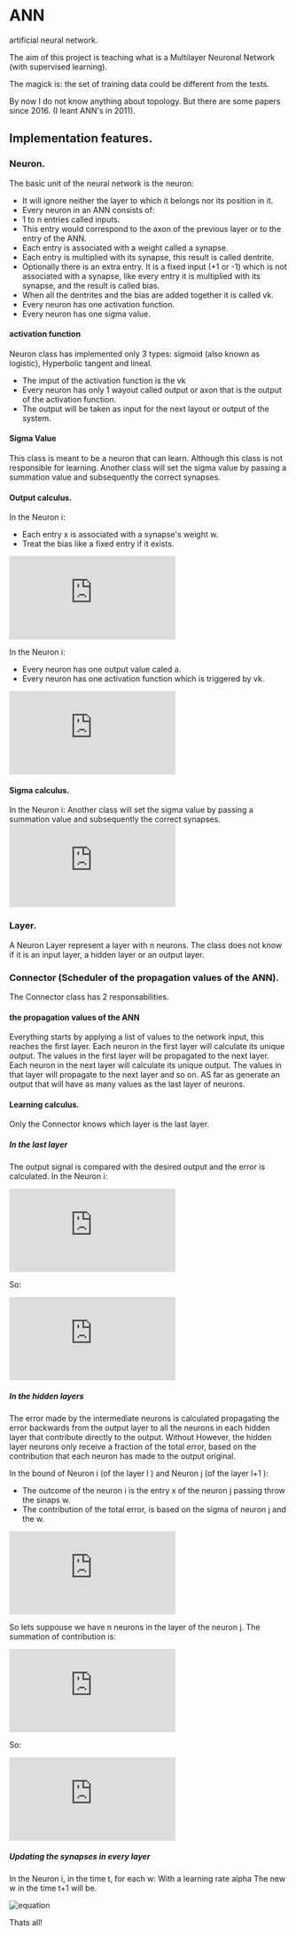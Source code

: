 # ANN
artificial neural network.

The aim of this project is teaching what is a Multilayer Neuronal Network (with supervised learning).

The magick is: the set of training data could be different from the tests.

By now I do not know anything about topology. But there are some papers since 2016. (I leant ANN's in 2011).

## Implementation features.

### Neuron.

The basic unit of the neural network is the neuron:
 * It will ignore neither the layer to which it belongs nor its position in it.
 * Every neuron in an ANN consists of:
 * 1 to n entries called inputs.
 * This entry would correspond to the axon of the previous layer or to the entry of the ANN.
* Each entry is associated with a weight called a synapse.
* Each entry is multiplied with its synapse, this result is called dentrite.
* Optionally there is an extra entry. It is a fixed input (+1 or -1) which is not associated with a synapse, like every entry it is multiplied with its synapse, and the result is called bias.
* When all the dentrites and the bias are added together it is called vk.
* Every neuron has one activation function.
* Every neuron has one sigma value.

#### activation function
Neuron class has implemented only 3 types: sigmoid (also known as logistic),
 Hyperbolic tangent and lineal.
 * The imput of the activation function is the vk
* Every neuron has only 1 wayout called output or axon that is the output of the activation function.
* The output will be taken as input for the next layout or output of the system.

#### Sigma Value
This class is meant to be a neuron that can learn.
Although this class is not responsible for learning.
Another class will set the sigma value by passing a summation value and subsequently the correct synapses.

#### Output calculus.
In the Neuron i: 
* Each entry x is associated with a synapse's weight w.
* Treat the bias like a fixed entry if it exists.

![equation](https://latex.codecogs.com/gif.latex?vk%20%3D%20%5Csum_%7Bj%3D1%7D%5E%7Be%7D%20%5Cleft%20%28%20w_i_j%20x_i%5Cright%20%29)

In the Neuron i:
* Every neuron has one output value caled a.
* Every neuron has one activation function which is triggered by vk.

![equation](https://latex.codecogs.com/gif.latex?a_i%20%3D%20f%28vk%29)

#### Sigma calculus.
In the Neuron i: 
Another class will set the sigma value by passing a summation value and subsequently the correct synapses.
![equation](https://latex.codecogs.com/gif.latex?%5Cdelta_i%20%3D%20summation%20f%27%28a_i%29)

### Layer.
A Neuron Layer represent a layer with n neurons. 
 The class does not know if it is an input layer, a hidden layer or an output layer.

### Connector (Scheduler of the propagation values of the ANN).
 The Connector class has 2 responsabilities.
 
#### the propagation values of the ANN
Everything starts by applying a list of values to the network input, this reaches the first layer.
Each neuron in the first layer will calculate its unique output.
The values in the first layer will be propagated to the next layer.
Each neuron in the next layer will calculate its unique output.
The values in that layer will propagate to the next layer and so on.
AS far as  generate an output that will have as many values as the last layer of neurons.

#### Learning calculus.

Only the Connector knows which layer is the last layer.

##### In the last layer
The output signal is compared with the desired output and the error is calculated.
In the Neuron i:

![equation](https://latex.codecogs.com/gif.latex?sumation_i%20%3D%20expectedResult_i%20-%20outcome_i)

So:

![equation](https://latex.codecogs.com/gif.latex?%5Cdelta_i%20%3D%20%28%20expectedResult_i%20-%20outcome_i%29%20f%27%28a_i%29)

##### In the hidden layers
The error made by the intermediate neurons is calculated propagating the error backwards from the output layer to all the neurons in each hidden layer that contribute directly to the output.
Without However, the hidden layer neurons only receive a fraction of the total error, based on the contribution that each neuron has made to the output original.

In the bound of Neuron i (of the layer l ) and Neuron j (of the layer l+1 ):
* The outcome of the neuron i is the entry x of the neuron j passing throw the sinaps w.
* The contribution of the total error, is based on the sigma of neuron j and the w.

![equation](https://latex.codecogs.com/gif.latex?contribution_i%20%3D%20w_ij%5Cdelta_j)

So lets suppouse we have n neurons in the layer of the neuron j.
The summation of contribution is:

![equation](https://latex.codecogs.com/gif.latex?summation_i%20%3D%20%5Csum_%7Bj%3D0%7D%5E%7Bn-1%7D%20w_ij%5Cdelta_j)

So:

![equation](https://latex.codecogs.com/gif.latex?%5Cdelta_i%20%3D%20%28%20%5Csum_%7Bj%3D0%7D%5E%7Bn-1%7D%20w_ij%5Cdelta_j%20%29%20f%27%28a_i%29)


##### Updating the synapses in every layer

In the Neuron i, in the time t, for each w:
With a learning rate alpha
The new w  in the time t+1 will be.

![equation](https://latex.codecogs.com/gif.latex?w_{t&plus;1}&space;=&space;w_{t}&space;&plus;&space;\alpha&space;\delta_{i})

Thats all!


